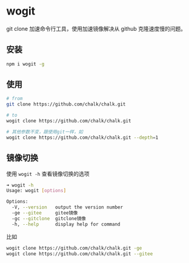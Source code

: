 # wogit

git clone 加速命令行工具，使用加速镜像解决从 github 克隆速度慢的问题。

## 安装

```bash
npm i wogit -g
```

## 使用

```bash
# from
git clone https://github.com/chalk/chalk.git

# to
wogit clone https://github.com/chalk/chalk.git

# 其他参数不变，跟使用git一样，如
wogit clone https://github.com/chalk/chalk.git --depth=1
```

## 镜像切换

使用 `wogit -h` 查看镜像切换的选项

```sh
➜ wogit -h
Usage: wogit [options]

Options:
  -V, --version   output the version number
  -ge --gitee     gitee镜像
  -gc --gitclone  gitclone镜像
  -h, --help      display help for command
```

比如

```bash
wogit clone https://github.com/chalk/chalk.git -ge
wogit clone https://github.com/chalk/chalk.git --gitee
```
